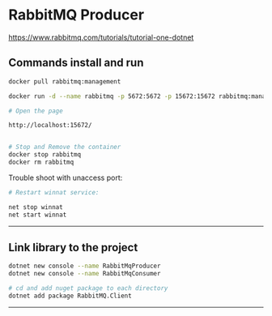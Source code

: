 # RabbitMQ Producer

https://www.rabbitmq.com/tutorials/tutorial-one-dotnet

## Commands install and run

```sh
docker pull rabbitmq:management

docker run -d --name rabbitmq -p 5672:5672 -p 15672:15672 rabbitmq:management

# Open the page

http://localhost:15672/


# Stop and Remove the container
docker stop rabbitmq
docker rm rabbitmq
```

Trouble shoot with unaccess port:

```sh
# Restart winnat service:

net stop winnat
net start winnat

```

---

## Link library to the project

```sh
dotnet new console --name RabbitMqProducer
dotnet new console --name RabbitMqConsumer

# cd and add nuget package to each directory
dotnet add package RabbitMQ.Client
```

---
